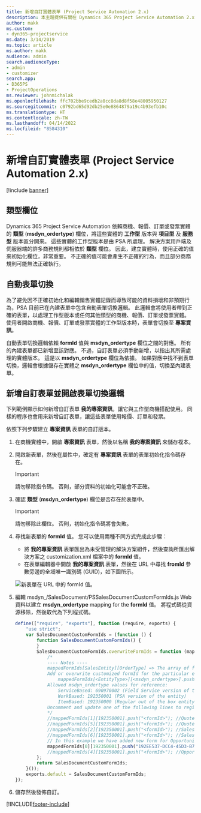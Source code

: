 ```yaml
---
title: 新增自訂實體表單 (Project Service Automation 2.x)
description: 本主題提供有關在 Dynamics 365 Project Service Automation 2.x 中如何為商機、報價、訂單或發票新增自訂實體表單的資訊。
author: makk
ms.custom:
- dyn365-projectservice
ms.date: 3/14/2019
ms.topic: article
ms.author: makk
audience: admin
search.audienceType:
- admin
- customizer
search.app:
- D365PS
- ProjectOperations
ms.reviewer: johnmichalak
ms.openlocfilehash: ffc702bbe9cedb2a0cc8da8d8f58e48005950127
ms.sourcegitcommit: c0792bd65d92db25e0e8864879a19c4b93efb10c
ms.translationtype: HT
ms.contentlocale: zh-TW
ms.lasthandoff: 04/14/2022
ms.locfileid: "8584310"
---
```

# <a name="add-new-custom-entity-forms-project-service-automation-2x"></a>新增自訂實體表單 (Project Service Automation 2.x)

[!include [banner](../../includes/psa-now-project-operations.md)]

## <a name="type-field"></a>類型欄位 

Dynamics 365 Project Service Automation 依賴商機、報價、訂單或發票實體的 **類型** (**msdyn\_ordertype**) 欄位，將這些實體的 **工作型** 版本與 **項目型** 及 **服務型** 版本區分開來。 這些實體的工作型版本是由 PSA 所處理。 解決方案用戶端及伺服器端的許多商務規則都相依於 **類型** 欄位。 因此，建立實體時，使用正確的值來初始化欄位，非常重要。 不正確的值可能會產生不正確的行為，而且部分商務規則可能無法正確執行。

## <a name="automatic-form-switching"></a>自動表單切換

為了避免因不正確初始化和編輯銷售實體記錄而導致可能的資料損壞和非預期行為，PSA 目前已在內建表單中包含自動表單切換邏輯。 此邏輯會將使用者帶到正確的表單，以處理工作型版本或任何其他類型的商機、報價、訂單或發票實體。 使用者開啟商機、報價、訂單或發票實體的工作型版本時，表單會切換至 **專案資訊**。

自動表單切換邏輯依賴 **formId** 值與 **msdyn\_ordertype** 欄位之間的對應。 所有的內建表單都已新增至該對應。 不過，自訂表單必須手動新增，以指出其所需處理的實體版本。 這是以 **msdyn\_ordertype** 欄位為依據。 如果對應中找不到表單切換，邏輯會根據儲存在實體之 **msdyn\_ordertype** 欄位中的值，切換至內建表單。

## <a name="add-custom-forms-and-turn-on-the-form-switching-logic"></a>新增自訂表單並開啟表單切換邏輯

下列範例顯示如何新增自訂表單 **我的專案資訊**，讓它與工作型商機搭配使用。 同樣的程序也會用來新增自訂表單，讓這些表單使用報價、訂單和發票。

依照下列步驟建立 **專案資訊** 表單的自訂版本。

1. 在商機實體中，開啟 **專案資訊** 表單，然後以名稱 **我的專案資訊** 來儲存複本。
2. 開啟新表單，然後在屬性中，確定有 **專案資訊** 表單的表單初始化指令碼存在。 

    > [!IMPORTANT]
    > 請勿移除指令碼。 否則，部分資料的初始化可能會不正確。

3. 確認 **類型** (**msdyn\_ordertype**) 欄位是否存在於表單中。 

    > [!IMPORTANT]
    > 請勿移除此欄位。 否則，初始化指令碼將會失敗。

4. 尋找新表單的 **formId** 值。 您可以使用兩種不同方式完成此步驟：

    - 將 **我的專案資訊** 表單匯出為未受管理的解決方案組件，然後查詢所匯出解決方案之 customization.xml 檔案中的 **formId** 值。
    - 在表單編輯器中開啟 **我的專案資訊** 表單，然後在 URL 中尋找 **fromId** 參數旁邊的全域唯一識別碼 (GUID)，如下圖所示。

    ![新表單在 URL 中的 formId 值。](media/how-to-add-custom-forms-in-v2.0.png)

5. 編輯 msdyn\_/SalesDocument/PSSalesDocumentCustomFormIds.js Web 資料以建立 **msdyn\_ordertype** mapping for the **formId** 值。 將程式碼從資源移除，然後取代為下列程式碼。

    ```javascript
    define(["require", "exports"], function (require, exports) {
        "use strict";
        var SalesDocumentCustomFormIds = (function () {
            function SalesDocumentCustomFormIds() {
            }
            SalesDocumentCustomFormIds.overwriteFormIds = function (mappedFormIds) {
                /*
                ---- Notes ----
                mappedFormIds[SalesEntity][OrderType] => The array of forms IDs that support particular entity and order type
                Add or overwrite customized formId for the particular entity and order type by calling:
                    mappedFormIds[<EntityType>][<msdyn_ordertype>].push("<formId>");
                Allowed msdyn_ordertype values for reference:
                    ServiceBased: 690970002 (Field Service version of the entity)
                    WorkBased: 192350001 (PSA version of the entity)
                    ItemBased: 192350000 (Regular out of the box entity)
                Uncomment and update one of the following lines to register custom PSA form for required entity:
                */      
                //mappedFormIds[1][192350001].push("<formId>"); //Quote
                //mappedFormIds[5][192350001].push("<formId>"); //Quote Line
                //mappedFormIds[2][192350001].push("<formId>"); //Sales Order
                //mappedFormIds[6][192350001].push("<formId>"); //Sales Order Line
                // In this example we have added new form for Opportunity
                mappedFormIds[0][192350001].push("192EE537-DCC4-45D3-B7AF-EA694B9113D2"); //Opportunity
                //mappedFormIds[4][192350001].push("<formId>"); //Opportunity Line
            };
            return SalesDocumentCustomFormIds;
        }());
        exports.default = SalesDocumentCustomFormIds;
    });
    ```

6. 儲存然後發佈自訂。


[!INCLUDE[footer-include](../../includes/footer-banner.md)]
